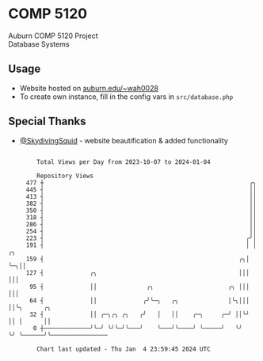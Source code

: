 # COMP 5120
Auburn COMP 5120 Project  
Database Systems

## Usage
- Website hosted on [auburn.edu/~wah0028](https://webhome.auburn.edu/~wah0028/)
- To create own instance, fill in the config vars in `src/database.php`

## Special Thanks
- [@SkydivingSquid](https://github.com/SkydivingSquid) - website beautification & added functionality

```

        Total Views per Day from 2023-10-07 to 2024-01-04

        Repository Views
     477 ┼                                                          ╭╮
     445 ┤                                                          ││
     413 ┤                                                          ││
     382 ┤                                                          ││
     350 ┤                                                          ││
     318 ┤                                                          ││
     286 ┤                                                          ││
     254 ┤                                                          ││
     223 ┤                                                         ╭╯│
     191 ┤                                                         │ │  ╭╮
     159 ┤                                                       ╭╮│ ╰─╮││
     127 ┤             ╭╮                                        │││   │││
      95 ┤             ││              ╭╮                     ╭╮ │││   │││
      64 ┤             ││             ╭╯╰─╮   ╭╮              │╰╮│││   ││╰╮      ╭╮
      32 ┤             ││ ╭─╮╭╮ ╭╮   ╭╯   │   ││    ╭─╮     ╭─╯ ││╰╯   ││ │      ││
       0 ┼─────────────╯╰─╯ ╰╯╰─╯╰───╯    ╰───╯╰────╯ ╰─────╯   ╰╯     ╰╯ ╰──────╯╰────────────────

        Chart last updated - Thu Jan  4 23:59:45 2024 UTC
        
```

